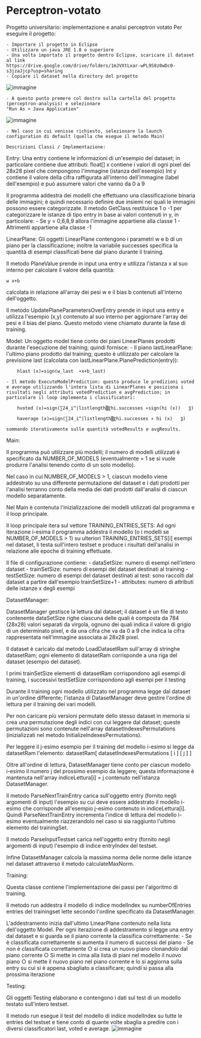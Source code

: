 # Perceptron-votato
Progetto universitario: implementazione e analisi perceptron votato
Per eseguire il progetto:

	- Importare il progetto in Eclipse
	- Utilizzare un java JRE 1.8 o superiore
	- Una volta importato il progetto dentro Eclipse, scaricare il dataset al link 
	https://drive.google.com/drive/folders/1mJVXtLxar-wPL9S8z0wDc0-s3jzaJjcp?usp=sharing
	- Copiare il dataset nella directory del progetto
![immagine](https://user-images.githubusercontent.com/94845303/163733600-05b2cc25-5d81-433f-8e48-9d4850055c0b.png)


	
	
	- A questo punto premere col destro sulla cartella del progetto (perceptron-analysis) e selezionare 
	"Run As > Java Application"
![immagine](https://user-images.githubusercontent.com/94845303/163733637-fb591682-1f81-4def-b809-9a9671cb074f.png)


	
	
	- Nel caso in cui venisse richiesto, selezionare la launch configuration di default (quella che esegue il metodo Main)
	
	Descrizioni Classi / Implementazione:

Entry:
Una entry contiene le informazioni di un'esempio del dataset; in particolare contiene due attributi:
	float[] x contiene i valori di ogni pixel dei 28x28 pixel che compongono l'immagine (istanza dell'esempio)
	Int y contiene il valore della cifra raffigurata all'interno dell'immagine (label dell'esempio) e può assumere valori che vanno da 0 a 9
	
Il programma addestra dei modelli che effettuano una classificazione binaria delle immagini; è quindi necessario definire due insiemi nei quali le immagini possono essere categorizzate.
Il metodo GetClass restituisce 1 o -1 per categorizzare le istanze di tipo entry in base ai valori contenuti in y, in particolare:
	- Se y = 0,6,8,9 allora l'immagine appartiene alla classe 1
	- Altrimenti appartiene alla classe -1
	
LinearPlane: 
Gli oggetti LinearPlane contengono i parametri w e b di un piano per la classificazione; inoltre la variabile successes specifica la quantità di esempi classificati bene dal piano durante il training.

Il metodo PlaneValue prende in input una entry e utilizza l'istanza x al suo interno per calcolare il valore della quantità:

	w x+b
	
calcolata in relazione all'array dei pesi w e il bias b contenuti all'interno dell'oggetto.

Il metodo UpdatePlaneParametersOverEntry prende in input una entry e utilizza l'esempio (x,y) contenuto al suo interno per aggiornare l'array dei pesi e il bias del piano.
Questo metodo viene chiamato durante la fase di training.

Model:
Un oggetto model tiene conto dei piani LinearPlanes prodotti durante l'esecuzione del training; quindi fornisce:
	- Il piano lastLinearPlane: l'ultimo piano prodotto dal training; questo è utilizzato per calcolare la previsione last (calcolata con lastLinearPlane.PlanePrediction(entry)):

		hlast (x)=sign(w_last  ∙x+b_last)
	
	- Il metodo ExecuteModelPrediction: questo produce le predizioni voted e average utilizzando l'intera lista di LinearPlanes e posiziona i risultati negli attributi votedPrediction e avgPrediction; in particolare il loop implementa i classificatori:

		hvoted (x)=sign(∑24_i^|listlength▒〖hi.successes ∗sign(hi (x))   〗)

		haverage (x)=sign(∑24_i^|listlength▒〖hi.successes ∗ hi (x)   〗)

	sommando iterativamente sulle quantità votedResults e avgResults.
		
		
Main:

Il programma può utilizzare più modelli; il numero di modelli utilizzati è specificato da NUMBER_OF_MODELS (eventualmente = 1 se si vuole produrre l'analisi tenendo conto di un solo modello). 

Nel caso in cui NUMBER_OF_MODELS > 1, ciascun modello viene addestrato su una differente permutazione del dataset e i dati prodotti per l'analisi terranno conto della media dei dati prodotti dall'analisi di ciascun modello separatamente.  

Nel Main è contenuta l'inizializzazione dei modelli utilizzati dal programma e il loop principale.

Il loop principale itera sul vettore TRAINING_ENTRIES_SETS:
Ad ogni iterazione i-esima il programma addestra il modello (o i modelli se NUMBER_OF_MODELS > 1) su ulteriori TRAINING_ENTRIES_SETS[i] esempi nel dataset, li testa sull'intero testset e produce i risultati dell'analisi in relazione alle epoche di training effettuate.  

Il file di configurazione contiene:
	- dataSetSize: numero di esempi nell'intero dataset
	- trainSetSize: numero di esempi del dataset destinati al training
	- testSetSize: numero di esempi del dataset destinati al test: sono raccolti dal dataset a partire dall'esempio trainSetSize+1
	- attributes: numero di attributi delle istanze x degli esempi

DatasetManager:

DatasetManager gestisce la lettura dal dataset; il dataset è un file di testo contenente dataSetSize righe ciascuna delle quali è composta da 784 (28x28) valori separati da virgola, ognuno dei quali indica il valore di grigio di un determinato pixel, e da una cifra che va da 0 a 9 che indica la cifra rappresentata nell'immagine associata ai 28x28 pixel.

Il dataset è caricato dal metodo LoadDatasetRam sull'array di stringhe datasetRam; ogni elemento di datasetRam corrisponde a una riga del dataset (esempio del dataset).

I primi trainSetSize elementi di datasetRam corrispondono agli esempi di training, i successivi testSetSize corrispondono agli esempi per il testing

Durante il training ogni modello utilizzato nel programma legge dal dataset in un'ordine differente; l'istanza di DatasetManager deve gestire l'ordine di lettura per il training dei vari modelli.

Per non caricare più versioni permutate dello stesso dataset in memoria si crea una permutazione degli indici con cui leggere dal dataset; queste permutazioni sono contenute nell'array datasetIndexesPermutations (inizializzati nel metodo InitializeIndexesPermutations).

Per leggere il j-esimo esempio per il training del modello i-esimo si legge da datasetRam l'elemento: datasetRam[ datasetIndexesPermutations [ i ] [ j ] ]

Oltre all'ordine di lettura, DatasetManager tiene conto per ciascun modello i-esimo il numero j del prossimo esempio da leggere; questa informazione è mantenuta nell'array indiceLettura[i] = j contenuto nell'istanza DatasetManager.

Il metodo ParseNextTrainEntry carica sull'oggetto entry (fornito negli argomenti di input) l'esempio su cui deve essere addestrato il modello i-esimo che corrisponde all'esempio j-esimo contenuto in indiceLettura[i].
Quindi ParseNextTrainEntry incrementa l'indice di lettura del modello i-esimo eventualmente riazzerandolo nel caso si sia raggiunto l'ultimo elemento del trainingSet.

Il metodo ParseInputTestset carica nell'oggetto entry (fornito negli argomenti di input) l'esempio di indice entryIndex del testset.

Infine DatasetManager calcola la massima norma delle norme delle istanze nel dataset attraverso il metodo calculateMaxNorm.

Training:

Questa classe contiene l'implementazione dei passi per l'algoritmo di training.

Il metodo run addestra il modello di indice modelIndex su numberOfEntries entries del trainingset lette secondo l'ordine specificato da DatasetManager.

L'addestramento inizia dall'ultimo LinearPlane contenuto nella lista dell'oggetto Model.
Per ogni iterazione di addestramento si legge una entry dal dataset e si guarda se il piano corrente la classifica correttamente:
	- Se è classificata correttamente si aumenta il numero di successi del piano
	- Se non è classificata correttamente 
		○ si crea un nuovo piano clonandolo dal piano corrente
		○ Si mette in cima alla lista di piani nel modello il nuovo piano
		○ si mette il nuovo piano nel piano corrente e lo si aggiorna sulla entry su cui si è appena sbagliato a classificare; quindi si passa alla prossima iterazione

Testing:

Gli oggetti Testing elaborano e contengono i dati sul test di un modello testato sull'intero testset. 

Il metodo run esegue il test del modello di indice modelIndex su tutte le entries del testset e tiene conto di quante volte sbaglia a predire con i diversi classificatori last, voted e average.
![immagine](https://user-images.githubusercontent.com/94845303/163733803-8770fb95-be26-46d1-ad43-5f0033395221.png)



